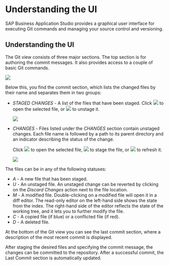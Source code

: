 <!-- loiod14646ada3a24483b5a47265a8242140 -->

# Understanding the UI

SAP Business Application Studio provides a graphical user interface for executing Git commands and managing your source control and versioning.



<a name="loiod14646ada3a24483b5a47265a8242140__section_svy_5cn_23b"/>

## Understanding the UI

The Git view consists of three major sections. The top section is for authoring the commit messages. It also provides access to a couple of basic Git commands.

![](images/Understanding_the_UI_780859a.jpg)

Below this, you find the commit section, which lists the changed files by their name and separates them in two groups:

-   *STAGED CHANGES* - A list of the files that have been staged. Click ![](images/Open_FIle_b4801d1.png) to open the selected file, or ![](images/Git_Unstage_ed68173.png) to unstage it.

    ![](images/Git_Staged_Files_8ed2f2f.png)

-   *CHANGES* - Files listed under the *CHANGES* section contain unstaged changes. Each file name is followed by a path to its parent directory and an indicator describing the status of the change.

    Click ![](images/Open_FIle_b4801d1.png) to open the selected file, ![](images/Git_Stage_9bd7585.png) to stage the file, or ![](images/Git_Refresh_9c6d3bb.png) to refresh it.

     ![](images/Changes_section_cc4026e.png)


The files can be in any of the following statuses:

-   *A* - A new file that has been staged.
-   *U* - An unstaged file. An unstaged change can be reverted by clicking on the *Discard Changes* action next to the file location.
-   *M* - A modified file. Double-clicking on a modified file will open it in a diff editor. The read-only editor on the left-hand side shows the state from the index. The right-hand side of the editor reflects the state of the working tree, and it lets you to further modify the file.
-   *C* - A copied file \(if blue\) or a conflicted file \(if red\).
-   *D* - A deleted file.

At the bottom of the Git view you can see the last commit section, where a description of the most recent commit is displayed.

After staging the desired files and specifying the commit message, the changes can be committed to the repository. After a successful commit, the Last Commit section is automatically updated.

